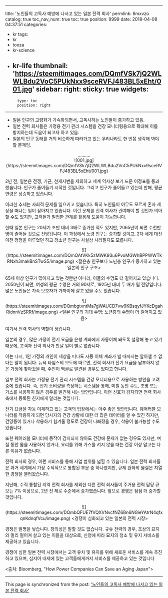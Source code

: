 
---
title: '노인들의 고독사 예방에 나서고 있는 일본 전력 회사'
permlink: 6mxvzo
catalog: true
toc_nav_num: true
toc: true
position: 9999
date: 2018-04-08 04:37:51
categories:
- kr
tags:
- kr
- tooza
- kr-science
- kr-life
thumbnail: 'https://steemitimages.com/DQmfVSk7jQ2WLWLBdu2VoC5PUkNxx9sceRVFJ483BL5xEht/001.jpg'
sidebar:
    right:
        sticky: true
widgets:
    -
        type: toc
        position: right
---


- 일본 인구의 고령화가 가속화되면서, 고독사하는 노인들이 증가하고 있음.
- 일본 전력 회사들은 가정용 전기 관리 시스템을 건강 모니터링용으로 확대해 이를 방지하는데 도움이 되고자 하고 있음. 
- 일본의 인구 동태를 거의 비슷하게 따라가고 있는 우리나라도 한 번쯤 생각해 봐야할 문제임.

<center>
..........
</center>

<center>
![001.jpg](https://steemitimages.com/DQmfVSk7jQ2WLWLBdu2VoC5PUkNxx9sceRVFJ483BL5xEht/001.jpg)
</center>

2년 전, 일본은 전쟁, 기근, 천재지변을 제외하고 세계 역사상 보기 드문 이정표를 통과했습니다.  인구가 줄어들기 시작한 것입니다.  그리고 인구가 줄어들고 있는데 반해,  평균 연령은 상승하고 있습니다.   

이러한 추세는 사회적 문제를 일으키고 있습니다.  특히 노인들이 아무도 모르게 혼자 세상을 떠나는 일이 잦아지고 있습니다.  이런 문제를 전력 회사가 관여해야 할 것인가 의아할 수도 있지만, 고객들과 밀접한 관계를 활용해 도움이 가능합니다.  

한때 일본 인구는 20세기 초반 대비 3배로 증가한 적도 있지만, 2065년이 되면 수천만 명이 줄어들 것으로 전망됩니다.  이 과정에서 노령 인구는 증가할 것이고, 2차 세계 대전 이전 정점을 이루었던 하고 청소년 인구는 사실상 사라질지도 모릅니다. 

<center>
![](https://steemitimages.com/DQmQAtVKk5zMWK93u6PvoMGWhBPPWWTkRNxh3makBnSTwS5/image.png)
<젊은층 인구보다 노년층 인구가 증가하고 있는 일본의 인구 구조>
</center>

65세 이상 인구가 많아지고 있는 것뿐만 아니라, 이들의 수명도 더 길어지고 있습니다.   2050년이 되면, 여성의 평균 수명은 거의 90세로, 1925년 대비 두 배가 될 전망입니다.   많은 노인들은 가족 보호자가 가까이에 살고 있을 수도 있습니다.  

<center>
 ![](https://steemitimages.com/DQmbgtvntMa7gWAUCD7vw9KBsqyfJYKcDgahRidnnVzSRRf/image.png)
<일본 인구의 기대 수명: 노년층의 수명이 더 길어지고 있음>
</center>

여기서 전력 회사의 역할이 생깁니다.   

일본의 경우, 많은 가정이 전기 요금을 은행 계좌에서 자동이체 돼도록 설정해 놓고 있기 때문에, 고객과 전력 회사가 만날 일이 별로 없습니다.  

이는 다시, 1인 가정의 개인이 세상을 떠나도 자동 이체 계좌가 빌 때까지는 알아챌 수 없다는 말이 됩니다.  뉴욕 타임스의 보도에 따르면, 전력 회사가 전기 요금을 납부하지 않은 가정에 찾아갔을 때, 주인이 백골로 발견된 경우도 있다고 합니다. 

일부 전력 회사는 가정용 전기 관리 시스템을 건강 모니터용으로 사용하는 방안을 고려 중에 있습니다.  즉, 전기 소비량을 측정하는 시스템을 통해, 며칠 동안 수도, 조명 또는 가스를 사용하지 않은 경우를 발견해 내는 방안입니다.  이런 신호가 감지되면 전력 회사 측에서 등록된 친지에게 알리는 것입니다. 

전기 요금을 자동 이체하고 있는 고객의 입장에서는 아주 좋은 방안입니다.  웨어러블 모니터를 착용하게 되면 당사자의 건강 상황에 대한 더 많은 데이터를 알 수 있긴 하지만, 건망증이 있거나 착용하기 힘겨울 정도로 건강이 나빠졌을 경우, 착용이 불가능할 수도 있습니다.  

또한 웨어러블 모니터에 동작이 감지되지 않아도 건강에 문제가 없는 경우도 있지만, 며칠 동안 물을 사용하지 않거나, 요리를 위해 가스를 켜지 않을 때는 건강 이상 말고는 다른 이유가 없습니다.  

전력 회사의 경우, 이런 서비스를 통해 사업 범위를 넓힐 수 있습니다.  일본 전력 회사들은 과거 세계에서 가장 수직적으로 통합된 부문 중 하나였지만, 규제 완화의 물결은 치열한 경쟁을 불러왔습니다.   

지난해, 수직 통합된 지역 전력 회사를 제외한 다른 전력 회사들이 주거용 전력 담당 규모는 7% 이상으로, 2년 전 제로 수준에서 증가했습니다.  앞으로 경쟁은 점점 더 증가할 것입니다.  

<center>
![](https://steemitimages.com/DQmbQFUE7fVQXVNvcfNZ6Bn6NGieYAtrN4qfxqnKdnqfVcu/image.png) 
<경쟁이 심화되고 있는 일본의 전력 시장>
</center>

경쟁은 발명을 낳습니다. 창의성은 말할 것도 없습니다.  규슈 전력의 경우, 조상의 묘지와 멀리 떨어져 살고 있는 이들을 대상으로, 신청에 따라  묘지의 청소 및 유지 서비스를 제공하고 있습니다.   

경쟁이 심한 일본 전력 시장에서는 고객 유치 및 유지를 위해 새로운 서비스를 계속 추진하고 있으며, 심지어 내세에 있는 고객들에게까지 서비스를 제공하고 있는 것입니다 

<출처: Bloomberg, "How Power Companies Can Save an Aging Japan">

- - -

This page is synchronized from the post: ['노인들의 고독사 예방에 나서고 있는 일본 전력 회사'](https://steemit.com/@pius.pius/6mxvzo)
